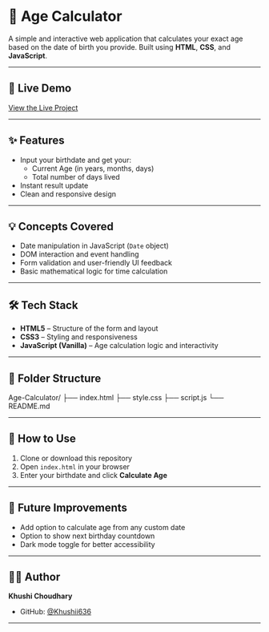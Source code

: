 # 🧮 Age Calculator

A simple and interactive web application that calculates your exact age based on the date of birth you provide. Built using **HTML**, **CSS**, and **JavaScript**.

---

## 🔗 Live Demo

[View the Live Project](https://khushii636.github.io/Front-End-Development-Projects/Age_Calculator/)

---

## ✨ Features

- Input your birthdate and get your:
  - Current Age (in years, months, days)
  - Total number of days lived
- Instant result update
- Clean and responsive design

---

## 💡 Concepts Covered

- Date manipulation in JavaScript (`Date` object)
- DOM interaction and event handling
- Form validation and user-friendly UI feedback
- Basic mathematical logic for time calculation

---

## 🛠️ Tech Stack

- **HTML5** – Structure of the form and layout
- **CSS3** – Styling and responsiveness
- **JavaScript (Vanilla)** – Age calculation logic and interactivity

---

## 📁 Folder Structure

Age-Calculator/
├── index.html
├── style.css
├── script.js
└── README.md

---

## 🚀 How to Use

1. Clone or download this repository
2. Open `index.html` in your browser
3. Enter your birthdate and click **Calculate Age**

---

## 🔧 Future Improvements

- Add option to calculate age from any custom date
- Option to show next birthday countdown
- Dark mode toggle for better accessibility

---

## 🧑‍💻 Author

**Khushi Choudhary**

- GitHub: [@Khushii636](https://github.com/Khushii636)

---
